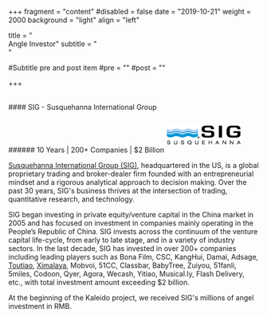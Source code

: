 +++
fragment = "content"
#disabled = false
date = "2019-10-21"
weight = 2000
background = "light"
align = "left"

title = "&nbsp;<br/>Angle Investor"
subtitle = "&nbsp;<br/>"

#Subtitle pre and post item
#pre = ""
#post = ""

+++

<br/>
#### SIG - Susquehanna International Group
<p/>
###### 10 Years | 200+ Companies | $2 Billion

<img alg="SIG" src="/en/images/siglogo.png" style="max-width:30%; margin:1em 0 1em 0;"/>

[Susquehanna International Group (SIG)](http://www.sig-china.com/index.php?/?lang=en), headquartered in the US, is a global proprietary trading and broker-dealer firm founded with an entrepreneurial mindset and a rigorous analytical approach to decision making. Over the past 30 years, SIG's business thrives at the intersection of trading, quantitative research, and technology.

SIG began investing in private equity/venture capital in the China market in 2005 and has focused on investment in companies mainly operating in the People’s Republic of China. SIG invests across the continuum of the venture capital life-cycle, from early to late stage, and in a variety of industry sectors. In the last decade, SIG has invested in over 200+ companies including leading players such as Bona Film, CSC, KangHui, Damai, Adsage, [Toutiao](https://www.toutiao.com/), [Ximalaya](https://www.ximalaya.com/), Mobvoi, 51CC, Classbar, BabyTree, Zuiyou, 51fanli, 5miles, Codoon, Qyer, Agora, Wecash, Yitiao, Musical.ly, Flash Delivery, etc., with total investment amount exceeding $2 billion.

At the beginning of the Kaleido project, we received SIG's millions of angel investment in RMB.
